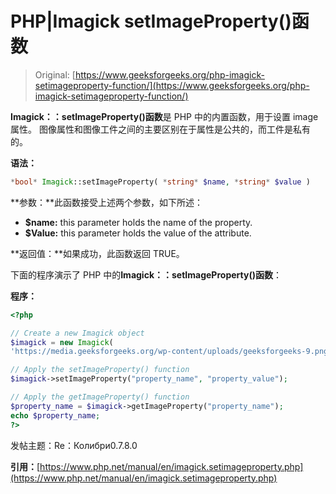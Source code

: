 # PHP|Imagick setImageProperty()函数

> Original: [https://www.geeksforgeeks.org/php-imagick-setimageproperty-function/](https://www.geeksforgeeks.org/php-imagick-setimageproperty-function/)

**Imagick：：setImageProperty()函数**是 PHP 中的内置函数，用于设置 image 属性。 图像属性和图像工件之间的主要区别在于属性是公共的，而工件是私有的。

**语法：**

```php
*bool* Imagick::setImageProperty( *string* $name, *string* $value )
```

**参数：**此函数接受上述两个参数，如下所述：

*   **$name:** this parameter holds the name of the property.
*   **$Value:** this parameter holds the value of the attribute.

**返回值：**如果成功，此函数返回 TRUE。

下面的程序演示了 PHP 中的**Imagick：：setImageProperty()函数**：

**程序：**

```php
<?php

// Create a new Imagick object
$imagick = new Imagick(
'https://media.geeksforgeeks.org/wp-content/uploads/geeksforgeeks-9.png');

// Apply the setImageProperty() function
$imagick->setImageProperty("property_name", "property_value");

// Apply the getImageProperty() function
$property_name = $imagick->getImageProperty("property_name");
echo $property_name;
?>
```

发帖主题：Re：Колибри0.7.8.0

**引用：**[https://www.php.net/manual/en/imagick.setimageproperty.php](https://www.php.net/manual/en/imagick.setimageproperty.php)